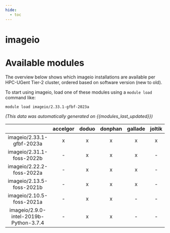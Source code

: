 ```yaml
---
hide:
  - toc
---
```


imageio
=======

# Available modules


The overview below shows which imageio installations are available per HPC-UGent Tier-2 cluster, ordered based on software version (new to old).

To start using imageio, load one of these modules using a `module load` command like:

```shell
module load imageio/2.33.1-gfbf-2023a
```

*(This data was automatically generated on {{modules_last_updated}})*  

| |accelgor|doduo|donphan|gallade|joltik|shinx|
| :---: | :---: | :---: | :---: | :---: | :---: | :---: |
|imageio/2.33.1-gfbf-2023a|x|x|x|x|x|x|
|imageio/2.31.1-foss-2022b|-|x|x|x|-|-|
|imageio/2.22.2-foss-2022a|-|x|x|x|-|x|
|imageio/2.13.5-foss-2021b|-|x|x|x|-|-|
|imageio/2.10.5-foss-2021a|-|x|x|-|-|-|
|imageio/2.9.0-intel-2019b-Python-3.7.4|-|x|x|-|-|-|
